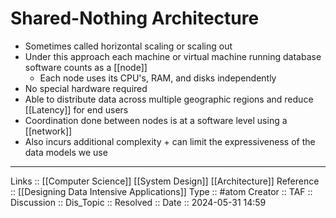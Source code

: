 # Shared-Nothing Architecture

- Sometimes called horizontal scaling or scaling out
- Under this approach each machine or virtual machine running database software counts as a [[node]]
	- Each node uses its CPU's, RAM, and disks independently
- No special hardware required
- Able to distribute data across multiple geographic regions and reduce [[Latency]] for end users
- Coordination done between nodes is at a software level using a [[network]]
- Also incurs additional complexity + can limit the expressiveness of the data models we use
---
Links :: [[Computer Science]] [[System Design]] [[Architecture]]
Reference :: [[Designing Data Intensive Applications]]
Type :: #atom
Creator ::
TAF ::
Discussion ::
Dis_Topic :: 
Resolved ::
Date :: 2024-05-31 14:59
